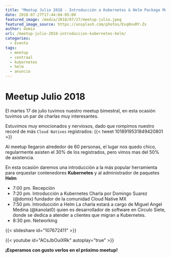 ```yaml
---
title: "Meetup Julio 2018 - Introducción a Kubernetes & Helm Package Manager"
date: 2018-07-27T17:44:04-05:00
featured_image: /media/2018/07/27/meetup-julio.jpeg
featured_image_source: https://unsplash.com/photos/Esq0ovRY-Zs
author: domix
url: /meetup-julio-2018-introduccion-kubernetes-helm/
categories:
  - Evento
tags:
  - meetup
  - centraal
  - kubernetes
  - helm
  - anuncio
---
```


# Meetup Julio 2018

El martes 17 de julio tuvimos nuestro meetup bimestral, en esta ocasión tuvimos un par de charlas muy interesantes.

Estuvimos muy emocionados y nerviosos, dado que rompimos nuestro record de más `Cloud Natives` registrados:
{{< tweet 1018919531849420801 >}}

Al meetup llegaron alrededor de 60 personas, el lugar nos quedo chico, regularmente asisten el 30% de los registrados, pero vimos mas del 50% de asistencia.


En esta ocasión daremos una introducción a la más popular herramienta para orquestar contenedores **Kubernetes** y al administrador de paquetes **Helm**

* 7:00 pm. Recepción
* 7:20 pm. Introducción a Kubernetes
Charla por Domingo Suarez (@domix) fundador de la comunidad Cloud Native MX
* 7:50 pm. Introducción a Helm
La charla estará a cargo de Miguel Angel Medina (@kanolat0) quien es
desarrollador de software en Circulo Siete, donde se dedica a atender
a clientes que migran a Kubernetes.
* 8:30 pm. Networking

{{< slideshare id="107672411" >}}

{{< youtube id="ACsJbOuiXRk" autoplay="true" >}}

**¡Esperamos con gusto verlos en el próximo meetup!**

[03]: https://twitter.com/gojcs